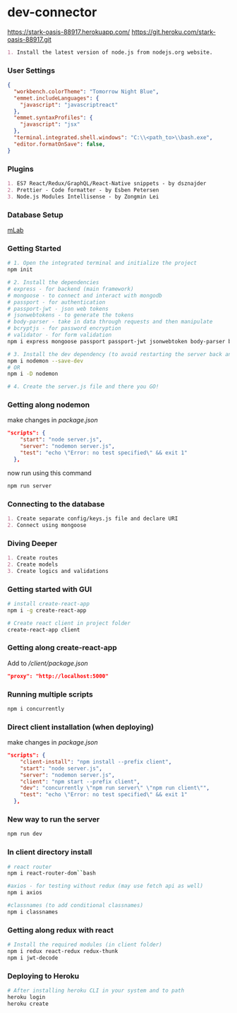 # dev-connector

https://stark-oasis-88917.herokuapp.com/
https://git.heroku.com/stark-oasis-88917.git

```markdown
1. Install the latest version of node.js from nodejs.org website.
```

### User Settings
```json
{
  "workbench.colorTheme": "Tomorrow Night Blue",
  "emmet.includeLanguages": {
    "javascript": "javascriptreact"
  },
  "emmet.syntaxProfiles": {
    "javascript": "jsx"
  },
  "terminal.integrated.shell.windows": "C:\\<path_to>\\bash.exe",
  "editor.formatOnSave": false,
}
```

### Plugins
```markdown
1. ES7 React/Redux/GraphQL/React-Native snippets - by dsznajder
2. Prettier - Code formatter - by Esben Petersen
3. Node.js Modules Intellisense - by Zongmin Lei
```

### Database Setup
[mLab](https://mlab.com)

### Getting Started
```bash
# 1. Open the integrated terminal and initialize the project
npm init

# 2. Install the dependencies
# express - for backend (main framework)
# mongoose - to connect and interact with mongodb
# passport - for authentication
# passport-jwt - json web tokens
# jsonwebtokens - to generate the tokens
# body-parser - take in data through requests and then manipulate
# bcryptjs - for password encryption
# validator - for form validation
npm i express mongoose passport passport-jwt jsonwebtoken body-parser bcryptjs validator

# 3. Install the dev dependency (to avoid restarting the server back and again)
npm i nodemon --save-dev
# OR
npm i -D nodemon

# 4. Create the server.js file and there you GO!
```

### Getting along nodemon
make changes in _package.json_
```json
"scripts": {
    "start": "node server.js",
    "server": "nodemon server.js",
    "test": "echo \"Error: no test specified\" && exit 1"
  },
```
now run using this command
```bash
npm run server
```

### Connecting to the database
```markdown
1. Create separate config/keys.js file and declare URI
2. Connect using mongoose
```

### Diving Deeper
```markdown
1. Create routes
2. Create models
3. Create logics and validations
```

### Getting started with GUI
```bash
# install create-react-app
npm i -g create-react-app

# Create react client in project folder
create-react-app client
```

### Getting along create-react-app
Add to _/client/package.json_
```json
"proxy": "http://localhost:5000"
```

### Running multiple scripts
```bash
npm i concurrently
```

### Direct client installation (when deploying)
make changes in _package.json_
```json
"scripts": {
    "client-install": "npm install --prefix client",
    "start": "node server.js",
    "server": "nodemon server.js",
    "client": "npm start --prefix client",
    "dev": "concurrently \"npm run server\" \"npm run client\"",
    "test": "echo \"Error: no test specified\" && exit 1"
  },
```

### New way to run the server
```bash
npm run dev
```

### In client directory install
```bash
# react router
npm i react-router-dom``bash

#axios - for testing without redux (may use fetch api as well)
npm i axios

#classnames (to add conditional classnames)
npm i classnames
```

### Getting along redux with react
```bash
# Install the required modules (in client folder)
npm i redux react-redux redux-thunk
npm i jwt-decode
```

### Deploying to Heroku
```bash
# After installing heroku CLI in your system and to path
heroku login
heroku create
```